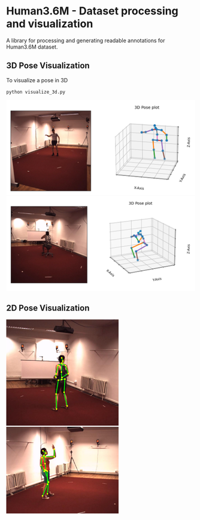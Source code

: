# Human3.6M - Dataset processing and visualization
A library for processing and generating readable annotations for Human3.6M dataset.

## 3D Pose Visualization
To visualize a pose in 3D
```
python visualize_3d.py
```
![vis3d_1](resources/vis3d_1.png)
![vis3d_1](resources/vis3d_2.png)

## 2D Pose Visualization
<img src="resources/vis2d_1.png" width="300"> <img src="resources/vis2d_2.png" width="300">


